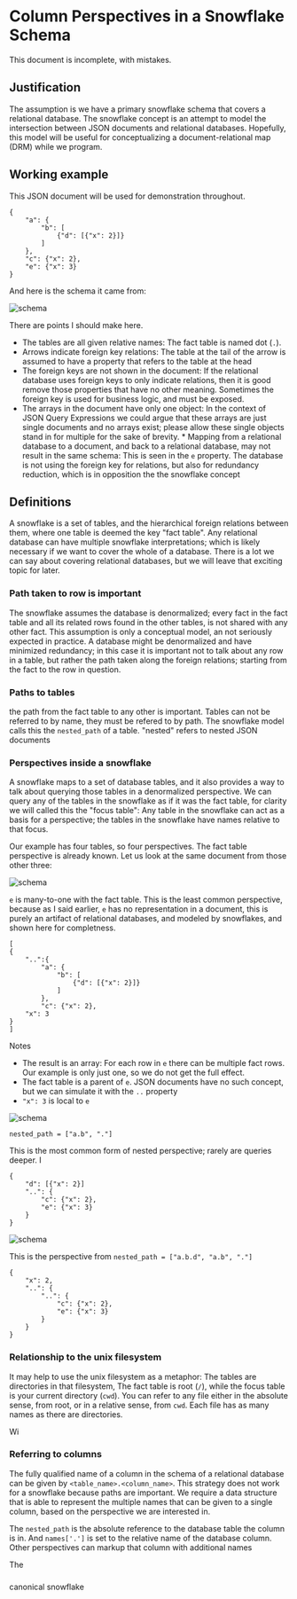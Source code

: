 

# Column Perspectives in a Snowflake Schema

This document is incomplete, with mistakes.

## Justification

The assumption is we have a primary snowflake schema that covers a relational database. The snowflake concept is an attempt to model the intersection between JSON documents and relational databases. Hopefully, this model will be useful for conceptualizing a document-relational map (DRM) while we program.

## Working example

This JSON document will be used for demonstration throughout.

    {
        "a": {
            "b": [
                {"d": [{"x": 2}]}
            ]
        }, 
        "c": {"x": 2},    
        "e": {"x": 3}
    }

And here is the schema it came from:

![schema](schema1.png)

There are points I should make here.

* The tables are all given relative names: The fact table is named dot (`.`).
* Arrows indicate foreign key relations: The table at the tail of the arrow is assumed to have a property that refers to the table at the head
* The foreign keys are not shown in the document: If the relational database uses foreign keys to only indicate relations, then it is good remove those properties that have no other meaning. Sometimes the foreign key is used for business logic, and must be exposed.
* The arrays in the document have only one object: In the context of JSON Query Expressions we could argue that these arrays are just single documents and no arrays exist; please allow these single objects stand in for multiple for the sake of brevity. * Mapping from a relational database to a document, and back to a relational database, may not result in the same schema: This is seen in the `e` property. The database is not using the foreign key for relations, but also for redundancy reduction, which is in opposition the the snowflake concept


## Definitions

A snowflake is a set of tables, and the hierarchical foreign relations between them, where one table is deemed the key "fact table". Any relational database can have multiple snowflake interpretations; which is likely necessary if we want to cover the whole of a database. There is a lot we can say about covering relational databases, but we will leave that exciting topic for later.  

### Path taken to row is important

The snowflake assumes the database is denormalized; every fact in the fact table and all its related rows found in the other tables, is not shared with any other fact. This assumption is only a conceptual model, an not seriously expected in practice. A database might be denormalized and have minimized redundancy; in this case it is important not to talk about any row in a table, but rather the path taken along the foreign relations; starting from the fact to the row in question. 

### Paths to tables

the path from the fact table to any other is important. Tables can not be referred to by name, they must be refered to by path.   The snowflake model calls this the `nested_path` of a table.  "nested" refers to nested JSON documents

### Perspectives inside a snowflake

A snowflake maps to a set of database tables, and it also provides a way to talk about querying those tables in a denormalized perspective. We can query any of the tables in the snowflake as if it was the fact table, for clarity we will called this the "focus table": Any table in the snowflake can act as a basis for a perspective; the tables in the snowflake have names relative to that focus.

Our example has four tables, so four perspectives. The fact table perspective is already known. Let us look at the same document from those other three:

![schema](schema2.png) 

`e` is many-to-one with the fact table. This is the least common perspective, because as I said earlier, `e` has no representation in a document, this is purely an artifact of relational databases, and modeled by snowflakes, and shown here for completness.

    [
    {
        "..":{
            "a": {
                "b": [
                    {"d": [{"x": 2}]}
                ]
            }, 
            "c": {"x": 2},    
        "x": 3
    }
    ]

Notes

* The result is an array: For each row in `e` there can be multiple fact rows. Our example is only just one, so we do not get the full effect.
* The fact table is a parent of `e`.  JSON documents have no such concept, but we can simulate it with the `..` property
* `"x": 3` is local to `e`


![schema](schema3.png)
 
`nested_path = ["a.b", "."]`

This is the most common form of nested perspective; rarely are queries deeper. I

    {
        "d": [{"x": 2}]
        "..": {
            "c": {"x": 2},    
            "e": {"x": 3}
        }
    }

![schema](schema4.png)
 
This is the perspective from `nested_path = ["a.b.d", "a.b", "."]`

    {
        "x": 2,
        "..": {
            "..": {
                "c": {"x": 2},    
                "e": {"x": 3}
            }
        }
    }




### Relationship to the unix filesystem

It may help to use the unix filesystem as a metaphor: The tables are directories in that filesystem, The fact table is root (`/`), while the focus table is your current directory (`cwd`). You can refer to any file either in the absolute sense, from root, or in a relative sense, from `cwd`.  Each file has as many names as there are directories.

Wi

### Referring to columns

The fully qualified name of a column in the schema of a relational database can be given by `<table_name>.<column_name>`. This strategy does not work for a snowflake because paths are important.  We require a data structure that is able to represent the multiple names that can be given to a single column, based on the perspective we are interested in.  

The `nested_path` is the absolute reference to the database table the column is in.  And `names['.']` is set to the relative name of the database column. Other perspectives can markup that column with additional names    


The 
### 


canonical snowflake
    
